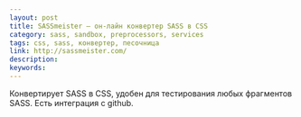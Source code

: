 ```yaml
---
layout: post
title: SASSmeister — он-лайн конвертер SASS в CSS
category: sass, sandbox, preprocessors, services
tags: css, sass, конвертер, песочница
link: http://sassmeister.com/
description:
keywords:
---
```


<p>Конвертирует SASS в CSS, удобен для тестирования любых фрагментов SASS. Есть интеграция с github.</p>
